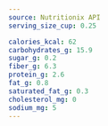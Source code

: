 ```yaml
---
source: Nutritionix API
serving_size_cup: 0.25

calories_kcal: 62
carbohydrates_g: 15.9
sugar_g: 0.2
fiber_g: 6.3
protein_g: 2.6
fat_g: 0.8
saturated_fat_g: 0.3
cholesterol_mg: 0
sodium_mg: 5
---
```


